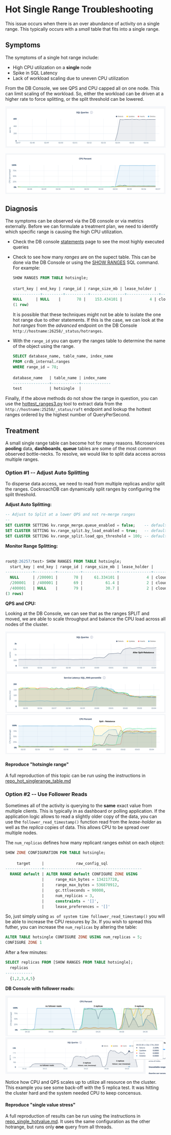 # Hot Single Range Troubleshooting
This issue occurs when there is an over abundance of activity on a single range.  This typically occurs with a *small* table that fits into a single range.

## Symptoms
The symptoms of a single hot range include:
* High CPU utilization on a **single** node
* Spike in SQL Latency
* Lack of workload scaling due to uneven CPU utilization

From the DB Console, we see QPS and CPU capped all on one node.  This can limit scaling of the workload.  So, either the workload can be driven at a higher rate to force splitting, or the split threshold can be lowered.

![](singlerange_qps.png)

![](singlerange_cpu.png)

## Diagnosis
The symptoms can be observed via the DB console or via metrics externally.  Before we can formulate a treatment plan, we need to identify which specific range is causing the high CPU utilization.  
* Check the DB console [statements](https://www.cockroachlabs.com/docs/v20.2/ui-statements-page) page to see the most highly executed queries
* Check to see how many *ranges* are on the supect table.  This can be done via the DB Console or using the [SHOW RANGES](https://www.cockroachlabs.com/docs/stable/show-ranges.html) SQL command.  For example:
    ```sql
    SHOW RANGES FROM TABLE hotsingle;

    start_key | end_key | range_id | range_size_mb | lease_holder |           lease_holder_locality           | replicas |                                                          replica_localities
    ------------+---------+----------+---------------+--------------+-------------------------------------------+----------+----------------------------------------------------------------------------------------------------------------------------------------
    NULL      | NULL    |       78 |    153.434101 |            4 | cloud=gce,region=us-east1,zone=us-east1-b | {1,2,4}  | {"cloud=gce,region=us-east1,zone=us-east1-b","cloud=gce,region=us-east1,zone=us-east1-b","cloud=gce,region=us-east1,zone=us-east1-b"}
    (1 row)
    ```

    It is possible that these techniques might not be able to isolate the one hot range due to other statements.  If this is the case, we can look at the *hot ranges* from the *advanced* endpoint on the DB Console `http://hostname:26258/_status/hotranges`.
* With the `range_id` you can query the ranges table to determine the name of the object using the range.

    ```sql
    SELECT database_name, table_name, index_name
    FROM crdb_internal.ranges
    WHERE range_id = 78;
        
    database_name   | table_name | index_name
    ----------------+------------+-------------
    test            | hotsingle  |
    ```
Finally, if the above methods do not show the range in question, you can use the [hottest_ranges3.py]() tool to extract data from the `http://hostname:25258/_status/raft` endpoint and lookup the hottest ranges ordered by the highest number of QueryPerSecond.


## Treatment
A small single range table can become hot for many reasons.  Microservices **pooling** data, **dashboards**, **queue** tables are some of the most common observed bottle-necks.  To resolve, we would like to split data access across multiple ranges.

### Option #1 -- Adjust Auto Splitting

To disperse data access, we need to read from multiple replicas and/or split the ranges.  CockroachDB can dynamically split ranges by configuring the split threshold.

**Adjust Auto Splitting:**

```sql
-- Adjust to Split at a lower QPS and not re-merge ranges
--
SET CLUSTER SETTING kv.range_merge.queue_enabled = false;    -- default is true
SET CLUSTER SETTING kv.range_split.by_load_enabled = true;   -- default is true
SET CLUSTER SETTING kv.range_split.load_qps_threshold = 100; -- default 2500
```

**Monitor Range Splitting:**
```sql

root@:26257/test> SHOW RANGES FROM TABLE hotsingle;
  start_key | end_key | range_id | range_size_mb | lease_holder |           lease_holder_locality           | replicas |                                                          replica_localities
------------+---------+----------+---------------+--------------+-------------------------------------------+----------+----------------------------------------------------------------------------------------------------------------------------------------
  NULL      | /200001 |       78 |     61.334101 |            4 | cloud=gce,region=us-east1,zone=us-east1-b | {1,4,5}  | {"cloud=gce,region=us-east1,zone=us-east1-b","cloud=gce,region=us-east1,zone=us-east1-b","cloud=gce,region=us-east1,zone=us-east1-b"}
  /200001   | /400001 |       69 |          61.4 |            2 | cloud=gce,region=us-east1,zone=us-east1-b | {1,2,4}  | {"cloud=gce,region=us-east1,zone=us-east1-b","cloud=gce,region=us-east1,zone=us-east1-b","cloud=gce,region=us-east1,zone=us-east1-b"}
  /400001   | NULL    |       79 |          30.7 |            2 | cloud=gce,region=us-east1,zone=us-east1-b | {1,2,4}  | {"cloud=gce,region=us-east1,zone=us-east1-b","cloud=gce,region=us-east1,zone=us-east1-b","cloud=gce,region=us-east1,zone=us-east1-b"}
(3 rows)
```

**QPS and CPU:**

Looking at the DB Console, we can see that as the ranges SPLIT and moved, we are able to scale throughput and balance the CPU load across all nodes of the cluster.

![](singlerange_split_qps.png)
![](singlerange_split_cpu.png)

#### Reproduce "hotsingle range"
A full reproduction of this topic can be run using the instructions in [repo_hot_singlerange_table.md](repo_hot_singlerange_table.md)


### Option #2 -- Use Follower Reads
Sometimes all of the activity is querying to the **same** exact value from multiple clients.  This is typically in as dashboard or polling application.  If the application logic allows to read a slightly older copy of the data, you can use the `follower_read_timestamp()` function read from the *lease-holder* as well as the *replica* copies of data.  This allows CPU to be spread over multiple nodes.

The `num_replicas` defines how many replicant ranges exhist on each object:

```sql
SHOW ZONE CONFIGURATION FOR TABLE hotsingle;

     target     |              raw_config_sql
----------------+-------------------------------------------
  RANGE default | ALTER RANGE default CONFIGURE ZONE USING
                |     range_min_bytes = 134217728,
                |     range_max_bytes = 536870912,
                |     gc.ttlseconds = 90000,
                |     num_replicas = 3,
                |     constraints = '[]',
                |     lease_preferences = '[]'
```
So, just simply using `as of system time follower_read_timestamp()` you will be able to increase the CPU resoures by 3x.  If you wish to spread this futher, you can increase the `num_replicas` by altering the table:


```sql
ALTER TABLE hotsingle CONFIGURE ZONE USING num_replicas = 5;
CONFIGURE ZONE 1
```

After a few minutes:
```sql
SELECT replicas FROM [SHOW RANGES FROM TABLE hotsingle];
  replicas
------------
  {1,2,3,4,5} 
```

**DB Console with follower reads:**


![](singlevalue_follower_cpu.png)
![](singlevalue_follower_qps.png)

Notice how CPU and QPS scales up to utilize all resource on the cluster.  This example you see some back-off with the 5 replica test.  It was hitting the cluster hard and the system needed CPU to keep concensus.

#### Reproduce "single value stress"
A full reproduction of results can be run using the instructions in [repo_single_hotvalue.md](repo_single_hotvalue.md).  It uses the same configuration as the other hotrange, but runs only **one** query from all threads.